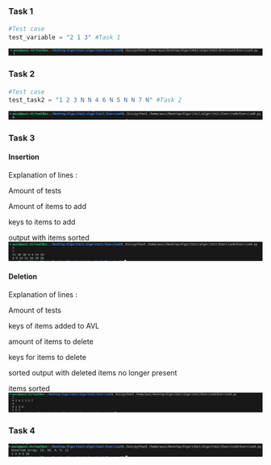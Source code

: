 ### Task 1 
```python
#Test case
test_variable = "2 1 3" #Task 1
```
![dsa_e9_t1.PNG](dsa_e9_t1.PNG)

### Task 2
```python
#Test case
test_task2 = "1 2 3 N N 4 6 N 5 N N 7 N" #Task 2
```
![dsa_e9_t2.PNG](dsa_e9_t2.PNG)

### Task 3 
#### Insertion
Explanation of lines : 

Amount of tests

Amount of items to add 

keys to items to add

output with items sorted
![dsa_e9_t3_add.PNG](dsa_e9_t3_add.PNG)
#### Deletion
Explanation of lines : 

Amount of tests

keys of items added to AVL

amount of items to delete

keys for items to delete

sorted output with deleted items no longer present

items sorted
![dsa_e9_t3_del.PNG](dsa_e9_t3_del.PNG)

### Task 4 
![dsa_e9_t4.PNG](dsa_e9_t4.PNG)